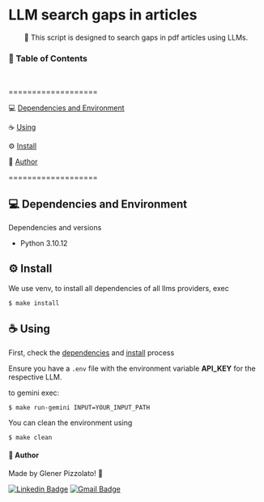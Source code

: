 # **LLM search gaps in articles**

<p align="center"> 🚀 This script is designed to search gaps in pdf articles using LLMs. </p>

<h3>🏁 Table of Contents</h3>

<br>

===================

<!--ts-->

💻 [Dependencies and Environment](#dependenciesandenvironment)

☕ [Using](#using)

⚙️ [Install](#install)

👷 [Author](#author)

<!--te-->

===================

<div id="dependenciesandenvironment"></div>

## 💻 **Dependencies and Environment**

Dependencies and versions

- Python 3.10.12

<div id="install"></div>

## ⚙️ **Install**

We use venv, to install all dependencies of all llms providers, exec

```
$ make install
```

<div id="using"></div>

## ☕ **Using**

First, check the [dependencies](#dependenciesandenvironment) and [install](#install) process

Ensure you have a `.env` file with the environment variable **API_KEY** for the respective LLM.

to gemini exec:

```
$ make run-gemini INPUT=YOUR_INPUT_PATH
```

You can clean the environment using

```
$ make clean
```

<div id="author"></div>

#### **👷 Author**

Made by Glener Pizzolato! 🙋

[![Linkedin Badge](https://img.shields.io/badge/-Glener-blue?style=flat-square&logo=Linkedin&logoColor=white&link=https://www.linkedin.com/in/glener-pizzolato/)](https://www.linkedin.com/in/glener-pizzolato-6319821b0/)
[![Gmail Badge](https://img.shields.io/badge/-glenerpizzolato@gmail.com-c14438?style=flat-square&logo=Gmail&logoColor=white&link=mailto:glenerpizzolato@gmail.com)](mailto:glenerpizzolato@gmail.com)
